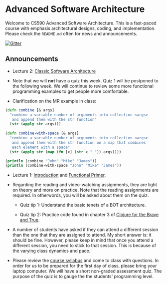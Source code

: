 # Advanced Software Architecture

Welcome to CS590 Advanced Software Architecture. This is a fast-paced course with emphasis architectural designs, coding, and implementation.  Please check the `README.md` often for news and announcements.

[![Gitter](https://badges.gitter.im/Join%20Chat.svg)](https://gitter.im/csula/cs590-fall-2015?utm_source=badge&utm_medium=badge&utm_campaign=pr-badge)

## Announcements

* Lecture 2: [Classic Software Architecture](documents/notes/03_classic-software-architecture.md)

* Note that we will **not** have a quiz this week.  Quiz 1 will be postponed to the following week.  We will continue to review some more functional programming examples to get people more comfortable.

* Clarification on the MR example in class:

```clojure
(defn combine [& args]
  "combine a variable number of arguments into collection <args> 
   and append them with the str function"
  (str (apply str args)))
  
(defn combine-with-space [& args]
  "combine a variable number of arguments into collection <args> 
   and append them with the str function on a map that combines 
   each element with a space"
  (str (apply str (map (fn [x] (str x " ")) args))))

(println (combine "John" "Mike" "James"))
(println (combine-with-space "John" "Mike" "James"))
```

* Lecture 1: [Introduction](documents/notes/01_introduction.md) and [Functional Primer](documents/notes/02_functional-primer.md).

* Regarding the reading and video-watching assignments, they are light on theory and more on practice.  Note that the reading assignments are required. In otherwords, you will be asked about them on the quiz.

  * Quiz tip 1: Understand the basic tenets of a BOT architecture.

  * Quiz tip 2: Practice code found in chapter 3 of [Clojure for the Brave and True](https://www.nostarch.com/download/Clojure%20for%20the%20Brave%20and%20True_sample_ch3.pdf).

* A number of students have asked if they can attend a different session than the one that they are assigned to attend.  My short answer is: it should be fine.  However, please keep in mind that once you attend a different session, you need to stick to that session.  This is because of the varying class dynamics and pace.

* Please review the [course syllabus](Syllabus.md) and come to class with questions.  In order for us to be prepared for the first day of class, please bring your laptop computer.  We will have a short non-graded assessment quiz.  The purpose of the quiz is to gauge the the students' programming level.

